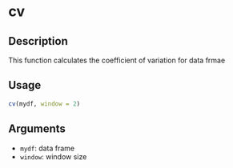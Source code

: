 # cv

## Description

This function calculates the coefficient of variation for data frmae

## Usage

```r
cv(mydf, window = 2)
```

## Arguments

* `mydf`: data frame
* `window`: window size


